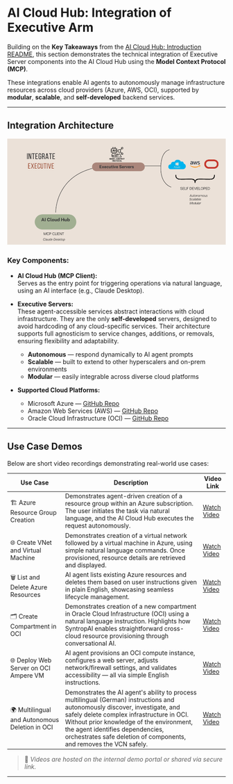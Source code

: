 # AI Cloud Hub: Integration of Executive Arm

Building on the **Key Takeaways** from the [AI Cloud Hub: Introduction README](ai-cloud-hub.md), this section demonstrates the technical integration of Executive Server components into the AI Cloud Hub using the **Model Context Protocol (MCP)**.

These integrations enable AI agents to autonomously manage infrastructure resources across cloud providers (Azure, AWS, OCI), supported by **modular**, **scalable**, and **self-developed** backend services.

---

## Integration Architecture

![Integration of Executive Arm](images/integrate-Executive.png)

### Key Components:

- **AI Cloud Hub (MCP Client):**  
  Serves as the entry point for triggering operations via natural language, using an AI interface (e.g., Claude Desktop).

- **Executive Servers:**  
  These agent-accessible services abstract interactions with cloud infrastructure. They are the only **self-developed** servers, designed to avoid hardcoding of any cloud-specific services. Their architecture supports full agnosticism to service changes, additions, or removals, ensuring flexibility and adaptability.
  
  - **Autonomous** — respond dynamically to AI agent prompts  
  - **Scalable** — built to extend to other hyperscalers and on-prem environments  
  - **Modular** — easily integrable across diverse cloud platforms

- **Supported Cloud Platforms:**  
  - Microsoft Azure — [GitHub Repo](https://github.com/simplificare-org/mcp-server-azure)  
  - Amazon Web Services (AWS) — [GitHub Repo](https://github.com/simplificare-org/mcp-server-for-aws)  
  - Oracle Cloud Infrastructure (OCI) — [GitHub Repo](https://github.com/simplificare-org/mcp-server-oci)

---

## Use Case Demos

Below are short video recordings demonstrating real-world use cases:

| Use Case                                  | Description                                                                 | Video Link         |
|-------------------------------------------|-----------------------------------------------------------------------------|--------------------|
| 🏗️ Azure Resource Group Creation          | Demonstrates agent-driven creation of a resource group within an Azure subscription. The user initiates the task via natural language, and the AI Cloud Hub executes the request autonomously. | [Watch Video](https://drive.google.com/file/d/1LqFyJv_Namo5_8ohU7lavKz1Phfryh5V/view?usp=drive_link)   |
| 🌐 Create VNet and Virtual Machine         | Demonstrates creation of a virtual network followed by a virtual machine in Azure, using simple natural language commands. Once provisioned, resource details are retrieved and displayed. | [Watch Video](#)   |
| 🗑️ List and Delete Azure Resources         | AI agent lists existing Azure resources and deletes them based on user instructions given in plain English, showcasing seamless lifecycle management. | [Watch Video](#)   |
| 🗂️ Create Compartment in OCI               | Demonstrates creation of a new compartment in Oracle Cloud Infrastructure (OCI) using a natural language instruction. Highlights how SyntropAI enables straightforward cross-cloud resource provisioning through conversational AI. | [Watch Video](#)   |
| 🌐 Deploy Web Server on OCI Ampere VM       | AI agent provisions an OCI compute instance, configures a web server, adjusts network/firewall settings, and validates accessibility — all via simple English instructions. | [Watch Video](#)   |
| 🌍 Multilingual and Autonomous Deletion in OCI | Demonstrates the AI agent's ability to process multilingual (German) instructions and autonomously discover, investigate, and safely delete complex infrastructure in OCI. Without prior knowledge of the environment, the agent identifies dependencies, orchestrates safe deletion of components, and removes the VCN safely. | [Watch Video](#)   |

> 🎥 *Videos are hosted on the internal demo portal or shared via secure link.*

---
